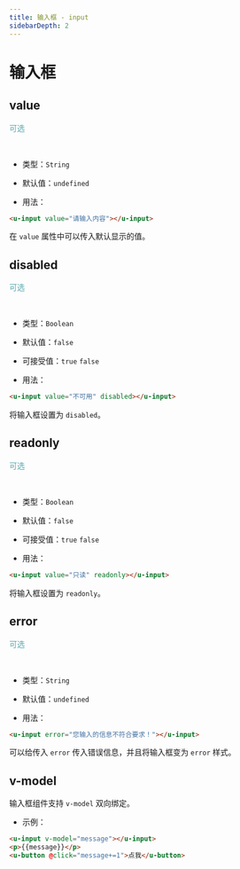 ```yaml
---
title: 输入框 - input
sidebarDepth: 2
---
```


# 输入框

## value
<font color=#56a7ac>可选</font>

<br>

<ClientOnly>
<input-demo-1></input-demo-1>
</ClientOnly>

- 类型：`String`

- 默认值：`undefined`

- 用法：

```html
<u-input value="请输入内容"></u-input>
```

在 `value` 属性中可以传入默认显示的值。

## disabled
<font color=#56a7ac>可选</font>

<br>

<ClientOnly>
<input-demo-2></input-demo-2>
</ClientOnly>

- 类型：`Boolean`

- 默认值：`false`

- 可接受值：`true` `false`

- 用法：

```html
<u-input value="不可用" disabled></u-input>
```

将输入框设置为 `disabled`。

## readonly
<font color=#56a7ac>可选</font>

<br>

<ClientOnly>
<input-demo-3></input-demo-3>
</ClientOnly>

- 类型：`Boolean`

- 默认值：`false`

- 可接受值：`true` `false`

- 用法：

```html
<u-input value="只读" readonly></u-input>
```

将输入框设置为 `readonly`。

## error
<font color=#56a7ac>可选</font>

<br>

<ClientOnly>
<input-demo-4></input-demo-4>
</ClientOnly>

- 类型：`String`

- 默认值：`undefined`

- 用法：

```html
<u-input error="您输入的信息不符合要求！"></u-input>
```

可以给传入 `error` 传入错误信息，并且将输入框变为 `error` 样式。

## v-model

输入框组件支持 `v-model` 双向绑定。

- 示例：

<ClientOnly>
<input-demo-5></input-demo-5>
</ClientOnly>

```html
<u-input v-model="message"></u-input>
<p>{{message}}</p>
<u-button @click="message+=1">点我</u-button>
```